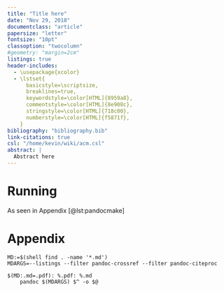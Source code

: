 ```yaml
---
title: "Title here"
date: "Nov 29, 2018"
documentclass: "article"
papersize: "letter"
fontsize: "10pt"
classoption: "twocolumn"
#geometry: "margin=2cm"
listings: true
header-includes:
  - \usepackage{xcolor}
  - \lstset{
      basicstyle=\scriptsize,
      breaklines=true,
      keywordstyle=\color[HTML]{8959a8},
      commentstyle=\color[HTML]{8e908c},
      stringstyle=\color[HTML]{718c00},
      numberstyle=\color[HTML]{f5871f},
    }
bibliography: "bibliography.bib"
link-citations: true
csl: "/home/kevin/wiki/acm.csl"
abstract: |
  Abstract here
---
```


# Running

As seen in Appendix [@lst:pandocmake]

# Appendix

```{#lst:pandocmake .makefile caption="Pandoc Makefile"}
MD:=$(shell find . -name '*.md')
MDARGS=--listings --filter pandoc-crossref --filter pandoc-citeproc

$(MD:.md=.pdf): %.pdf: %.md
	pandoc $(MDARGS) $^ -o $@
```
